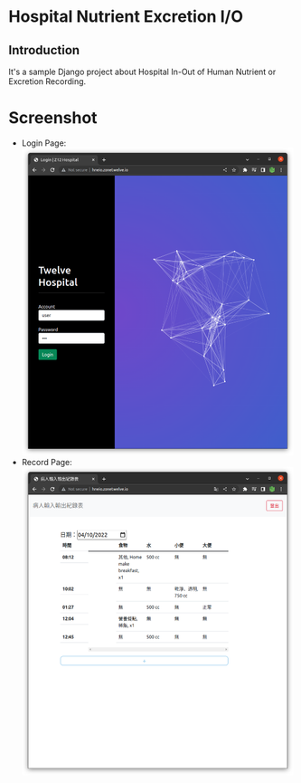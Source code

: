 # Hospital Nutrient Excretion I/O
## Introduction
It's a sample Django project about Hospital In-Out of Human Nutrient or Excretion Recording.


# Screenshot
 - Login Page: ![Login design](./LoginPage.png)
 - Record Page: ![Record content](./RecordPage.png)